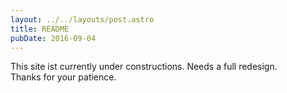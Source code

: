 ```yaml
---
layout: ../../layouts/post.astro
title: README
pubDate: 2016-09-04
---
```


This site ist currently under constructions. Needs a full redesign.  
Thanks for your patience.

